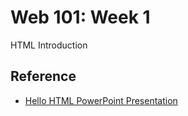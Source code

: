# Web 101: Week 1
HTML Introduction

## Reference
- <a href="HelloHtml.pptx" target="_blank">Hello HTML PowerPoint Presentation</a>